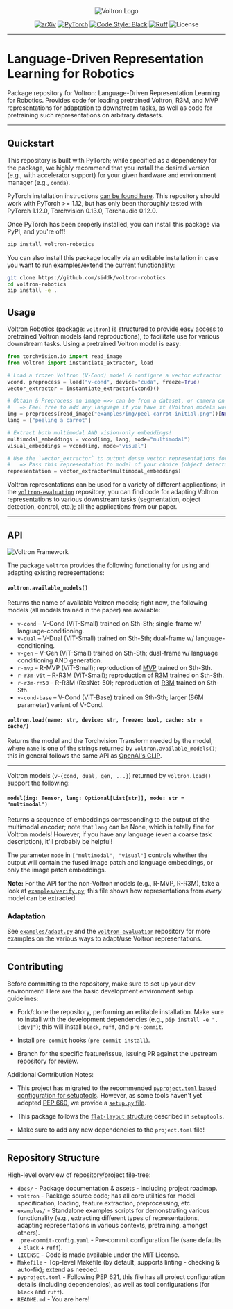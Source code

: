 <div align="center">
    <img src="https://github.com/siddk/voltron-robotics/blob/main/docs/assets/voltron-banner.png" alt="Voltron Logo"/>
</div>

<div align="center">

[![arXiv](https://img.shields.io/badge/arXiv-2302.12766-df2a2a.svg?style=for-the-badge)](https://arxiv.org/abs/2302.12766)
[![PyTorch](https://img.shields.io/badge/PyTorch-1.12.0-EE4C2C.svg?style=for-the-badge&logo=pytorch)](https://pytorch.org/get-started/previous-versions/#v1120)
[![Code Style: Black](https://img.shields.io/badge/Code%20Style-Black-000000?style=for-the-badge)](https://github.com/psf/black)
[![Ruff](https://img.shields.io/badge/%E2%9A%A1%EF%B8%8F-Ruff-orange?style=for-the-badge)](https://github.com/charliermarsh/ruff)
![License](https://img.shields.io/github/license/siddk/lila?color=blueviolet&style=for-the-badge)

</div>

---

# Language-Driven Representation Learning for Robotics

Package repository for Voltron: Language-Driven Representation Learning for Robotics. Provides code for loading
pretrained Voltron, R3M, and MVP representations for adaptation to downstream tasks, as well as code for pretraining
such representations on arbitrary datasets.

---

## Quickstart

This repository is built with PyTorch; while specified as a dependency for the package, we highly recommend that
you install the desired version (e.g., with accelerator support) for your given hardware and environment
manager (e.g., `conda`).

PyTorch installation instructions [can be found here](https://pytorch.org/get-started/locally/). This repository
should work with PyTorch >= 1.12, but has only been thoroughly tested with PyTorch 1.12.0, Torchvision 0.13.0,
Torchaudio 0.12.0.

Once PyTorch has been properly installed, you can install this package via PyPI, and you're off!

```bash
pip install voltron-robotics
```

You can also install this package locally via an editable installation in case you want to run examples/extend the
current functionality:

```bash
git clone https://github.com/siddk/voltron-robotics
cd voltron-robotics
pip install -e .
```

## Usage

Voltron Robotics (package: `voltron`) is structured to provide easy access to pretrained Voltron models (and
reproductions), to facilitate use for various downstream tasks. Using a pretrained Voltron model is easy:

```python
from torchvision.io import read_image
from voltron import instantiate_extractor, load

# Load a frozen Voltron (V-Cond) model & configure a vector extractor
vcond, preprocess = load("v-cond", device="cuda", freeze=True)
vector_extractor = instantiate_extractor(vcond)()

# Obtain & Preprocess an image =>> can be from a dataset, or camera on a robot, etc.
#   => Feel free to add any language if you have it (Voltron models work either way!)
img = preprocess(read_image("examples/img/peel-carrot-initial.png"))[None, ...].to("cuda")
lang = ["peeling a carrot"]

# Extract both multimodal AND vision-only embeddings!
multimodal_embeddings = vcond(img, lang, mode="multimodal")
visual_embeddings = vcond(img, mode="visual")

# Use the `vector_extractor` to output dense vector representations for downstream applications!
#   => Pass this representation to model of your choice (object detector, control policy, etc.)
representation = vector_extractor(multimodal_embeddings)
```

Voltron representations can be used for a variety of different applications; in the
[`voltron-evaluation`](https://github.com/siddk/voltron-evaluation) repository, you can find code for adapting Voltron
representations to various downstream tasks (segmentation, object detection, control, etc.); all the applications from
our paper.

---

## API

![Voltron Framework](https://github.com/siddk/voltron-robotics/blob/main/docs/assets/voltron-framework.png)

The package `voltron` provides the following functionality for using and adapting existing representations:

#### `voltron.available_models()`

Returns the name of available Voltron models; right now, the following models (all models trained in the paper) are
available:

- `v-cond` – V-Cond (ViT-Small) trained on Sth-Sth; single-frame w/ language-conditioning.
- `v-dual` – V-Dual (ViT-Small) trained on Sth-Sth; dual-frame w/ language-conditioning.
- `v-gen` – V-Gen (ViT-Small) trained on Sth-Sth; dual-frame w/ language conditioning AND generation.
- `r-mvp` – R-MVP (ViT-Small); reproduction of [MVP](https://github.com/ir413/mvp) trained on Sth-Sth.
- `r-r3m-vit` – R-R3M (ViT-Small); reproduction of [R3M](https://github.com/facebookresearch/r3m) trained on Sth-Sth.
- `r-r3m-rn50` – R-R3M (ResNet-50); reproduction of [R3M](https://github.com/facebookresearch/r3m) trained on Sth-Sth.
- `v-cond-base` – V-Cond (ViT-Base) trained on Sth-Sth; larger (86M parameter) variant of V-Cond.

#### `voltron.load(name: str, device: str, freeze: bool, cache: str = cache/)`

Returns the model and the Torchvision Transform needed by the model, where `name` is one of the strings returned
by `voltron.available_models()`; this in general follows the same API as
[OpenAI's CLIP](https://github.com/openai/CLIP).

---

Voltron models (`v-{cond, dual, gen, ...}`) returned by `voltron.load()` support the following:

#### `model(img: Tensor, lang: Optional[List[str]], mode: str = "multimodal")`

Returns a sequence of embeddings corresponding to the output of the multimodal encoder; note that `lang` can be None,
which is totally fine for Voltron models! However, if you have any language (even a coarse task description), it'll
probably be helpful!

The parameter `mode` in `["multimodal", "visual"]` controls whether the output will contain the fused image patch and
language embeddings, or only the image patch embeddings.

**Note:** For the API for the non-Voltron models (e.g., R-MVP, R-R3M), take a look at
[`examples/verify.py`](examples/verify.py); this file shows how representations from *every* model can be extracted.

### Adaptation

See [`examples/adapt.py`](examples/adapt.py) and the [`voltron-evaluation`](https://github.com/siddk/voltron-evaluation)
repository for more examples on the various ways to adapt/use Voltron representations.

---

## Contributing

Before committing to the repository, make sure to set up your dev environment!
Here are the basic development environment setup guidelines:

+ Fork/clone the repository, performing an editable installation. Make sure to install with the development dependencies
  (e.g., `pip install -e ".[dev]"`); this will install `black`, `ruff`, and `pre-commit`.

+ Install `pre-commit` hooks (`pre-commit install`).

+ Branch for the specific feature/issue, issuing PR against the upstream repository for review.

Additional Contribution Notes:
- This project has migrated to the recommended
  [`pyproject.toml` based configuration for setuptools](https://setuptools.pypa.io/en/latest/userguide/quickstart.html).
  However, as some tools haven't yet adopted [PEP 660](https://peps.python.org/pep-0660/), we provide a
  [`setup.py` file](https://setuptools.pypa.io/en/latest/userguide/pyproject_config.html).

- This package follows the [`flat-layout` structure](https://setuptools.pypa.io/en/latest/userguide/package_discovery.html#flat-layout)
  described in `setuptools`.

- Make sure to add any new dependencies to the `project.toml` file!

---

## Repository Structure

High-level overview of repository/project file-tree:

+ `docs/` - Package documentation & assets - including project roadmap.
+ `voltron` - Package source code; has all core utilities for model specification, loading, feature extraction,
              preprocessing, etc.
+ `examples/` - Standalone examples scripts for demonstrating various functionality (e.g., extracting different types
                of representations, adapting representations in various contexts, pretraining, amongst others).
+ `.pre-commit-config.yaml` - Pre-commit configuration file (sane defaults + `black` + `ruff`).
+ `LICENSE` - Code is made available under the MIT License.
+ `Makefile` - Top-level Makefile (by default, supports linting - checking & auto-fix); extend as needed.
+ `pyproject.toml` - Following PEP 621, this file has all project configuration details (including dependencies), as
                     well as tool configurations (for `black` and `ruff`).
+ `README.md` - You are here!
